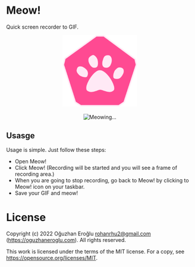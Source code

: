 # Meow!
Quick screen recorder to GIF.

<p style="text-align: center;">
    <img src="./assets/meow.png" alt="Meow!" style="width: 200px;" />
    <br>
    <br>
    <img src="./assets/ss.gif" alt="Meowing..." />
</p>

## Usasge
Usage is simple. Just follow these steps:
* Open Meow!
* Click Meow! (Recording will be started and you will see a frame of recording area.)
* When you are going to stop recording, go back to Meow! by clicking to Meow! icon on your taskbar.
* Save your GIF and meow!

# License
Copyright (c) 2022 Oğuzhan Eroğlu rohanrhu2@gmail.com (https://oguzhaneroglu.com). All rights reserved.

This work is licensed under the terms of the MIT license.
For a copy, see https://opensource.org/licenses/MIT.